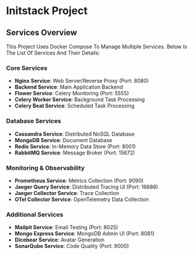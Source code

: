 # Initstack Project

## Services Overview

This Project Uses Docker Compose To Manage Multiple Services. Below Is The List Of Services And Their Details:

### Core Services

- **Nginx Service**: Web Server/Reverse Proxy (Port: 8080)
- **Backend Service**: Main Application Backend
- **Flower Service**: Celery Monitoring (Port: 5555)
- **Celery Worker Service**: Background Task Processing
- **Celery Beat Service**: Scheduled Task Processing

### Database Services

- **Cassandra Service**: Distributed NoSQL Database
- **MongoDB Service**: Document Database
- **Redis Service**: In-Memory Data Store (Port: 8001)
- **RabbitMQ Service**: Message Broker (Port: 15672)

### Monitoring & Observability

- **Prometheus Service**: Metrics Collection (Port: 9090)
- **Jaeger Query Service**: Distributed Tracing UI (Port: 16686)
- **Jaeger Collector Service**: Trace Collection
- **OTel Collector Service**: OpenTelemetry Data Collection

### Additional Services

- **Mailpit Service**: Email Testing (Port: 8025)
- **Mongo Express Service**: MongoDB Admin UI (Port: 8081)
- **Dicebear Service**: Avatar Generation
- **SonarQube Service**: Code Quality (Port: 9000)
